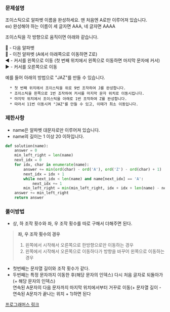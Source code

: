### 문제설명
조이스틱으로 알파벳 이름을 완성하세요. 맨 처음엔 A로만 이루어져 있습니다.  
ex) 완성해야 하는 이름이 세 글자면 AAA, 네 글자면 AAAA  

조이스틱을 각 방향으로 움직이면 아래와 같습니다.  

:arrow_up_small: - 다음 알파벳  
:arrow_down_small: - 이전 알파벳 (A에서 아래쪽으로 이동하면 Z로)  
:arrow_backward: - 커서를 왼쪽으로 이동 (첫 번째 위치에서 왼쪽으로 이동하면 마지막 문자에 커서)  
:arrow_forward: - 커서를 오른쪽으로 이동  

예를 들어 아래의 방법으로 "JAZ"를 만들 수 있습니다.  
```
  * 첫 번째 위치에서 조이스틱을 위로 9번 조작하여 J를 완성합니다.
  * 조이스틱을 왼쪽으로 1번 조작하여 커서를 마지막 문자 위치로 이동시킵니다.
  * 마지막 위치에서 조이스틱을 아래로 1번 조작하여 Z를 완성합니다.
  * 따라서 11번 이동시켜 "JAZ"를 만들 수 있고, 이때가 최소 이동입니다.
```

### 제한사항
* name은 알파벳 대문자로만 이루어져 있습니다.
* name의 길이는 1 이상 20 이하입니다.

```python
def solution(name):
    answer = 0
    min_left_right = len(name) 
    next_idx = 0
    for idx, char in enumerate(name):
        answer += min(ord(char) - ord('A'), ord('Z') - ord(char) + 1)
        next_idx = idx + 1
        while next_idx < len(name) and name[next_idx] == 'A':
            next_idx += 1 
        min_left_right = min(min_left_right, idx + idx + len(name) - next_idx)
    answer += min_left_right
    return answer
```

### 풀이방법
* 상, 하 조작 횟수와 좌, 우 조작 횟수를 따로 구해서 더해주면 된다. 
> **좌, 우 조작 횟수의 경우**   
> 1) 왼쪽에서 시작해서 오른쪽으로 한방향으로만 이동하는 경우  
> 2) 왼쪽에서 시작해서 오른쪽으로 이동하다가 방향을 바꾸어 왼쪽으로 이동하는 경우   
* 첫번째는 문자열 길이와 조작 횟수가 같다.  
* 두번째는 특정 문자까지 이동한 후(해당 문자의 인덱스) 다시 처음 글자로 되돌아가(+ 해당 문자의 인덱스)   
   연속된 A문자의 다음 문자까지 마지막 위치에서부터 거꾸로 이동(+ 문자열 길이 - 연속된 A문자가 끝나는 위치 + 1)하면 된다

[프로그래머스 링크](https://programmers.co.kr/learn/courses/30/lessons/42860?language=python3)
